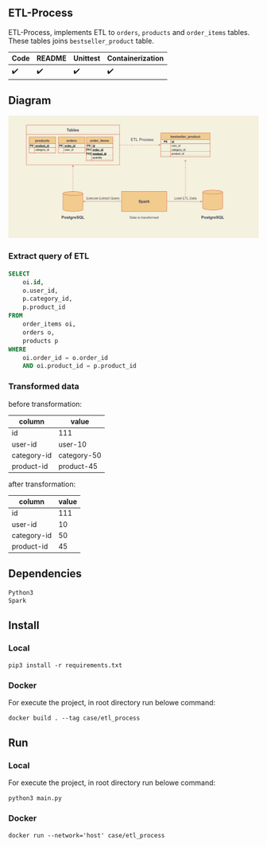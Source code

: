 ## ETL-Process

ETL-Process, implements ETL to `orders`, `products` and `order_items` tables. These tables joins `bestseller_product` table.

Code | README | Unittest | Containerization
---- | ------ | -------- | ----------------
:heavy_check_mark: | :heavy_check_mark: | :heavy_check_mark: | :heavy_check_mark:


## Diagram

![diagram](images/etl_process.jpg)

### Extract query of ETL

```sql
SELECT
	oi.id,
	o.user_id,
	p.category_id,
	p.product_id
FROM
	order_items oi,
	orders o,
	products p
WHERE
	oi.order_id = o.order_id
	AND oi.product_id = p.product_id
```

### Transformed data

before transformation:


column | value
------ | -----
id |  111
user-id | user-10
category-id | category-50
product-id | product-45

after transformation:

column | value
------ | -----
id |  111
user-id | 10
category-id | 50
product-id | 45

## Dependencies

    Python3
    Spark

## Install

### Local

    pip3 install -r requirements.txt

### Docker
For execute the project, in root directory run belowe command:

    docker build . --tag case/etl_process

## Run

### Local

For execute the project, in root directory run belowe command:

    python3 main.py

### Docker

    docker run --network='host' case/etl_process